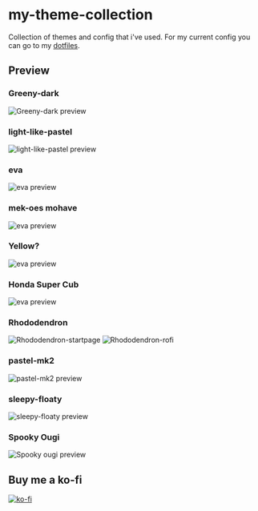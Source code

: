 # my-theme-collection
Collection of themes and config that i've used. For my current config you can go to my [dotfiles](https://github.com/reorr/dotfiles).

## Preview
### Greeny-dark
![Greeny-dark preview](Screenshot/greeny-dark.png)
### light-like-pastel
![light-like-pastel preview](Screenshot/light-like-pastel.png)
### eva
![eva preview](Screenshot/eva.png)
### mek-oes mohave
![eva preview](Screenshot/mekos.png)
### Yellow?
![eva preview](Screenshot/yellow.png)
### Honda Super Cub
![eva preview](Screenshot/honda-super-cub.png)
### Rhododendron
![Rhododendron-startpage](Screenshot/rhododendron-1.png)
![Rhododendron-rofi](Screenshot/rhododendron-2.png)
### pastel-mk2
![pastel-mk2 preview](Screenshot/pastel-mk2.png)
### sleepy-floaty
![sleepy-floaty preview](Screenshot/sleepy-floaty.png)
### Spooky Ougi
![Spooky ougi preview](Screenshot/spooky-ougi.png)

## Buy me a ko-fi
[![ko-fi](https://www.ko-fi.com/img/githubbutton_sm.svg)](https://ko-fi.com/V7V0XBC5)